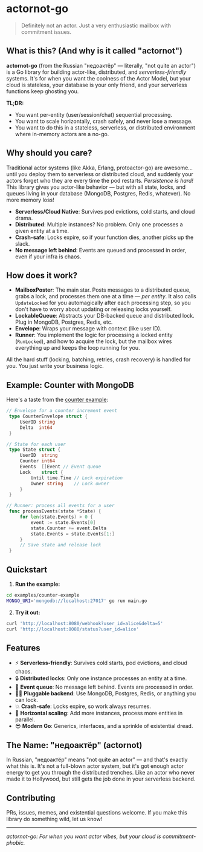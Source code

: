# actornot-go

> Definitely not an actor. Just a very enthusiastic mailbox with commitment issues.

## What is this? (And why is it called "actornot")

**actornot-go** (from the Russian "недоактёр" — literally, "not quite an actor") is a Go library for building actor-like, distributed, and *serverless-friendly* systems. It's for when you want the coolness of the Actor Model, but your cloud is stateless, your database is your only friend, and your serverless functions keep ghosting you.

**TL;DR:**
- You want per-entity (user/session/chat) sequential processing.
- You want to scale horizontally, crash safely, and never lose a message.
- You want to do this in a stateless, serverless, or distributed environment where in-memory actors are a no-go.

## Why should you care?

Traditional actor systems (like Akka, Erlang, protoactor-go) are awesome... until you deploy them to serverless or distributed cloud, and suddenly your actors forget who they are every time the pod restarts. *Persistence is hard!* This library gives you actor-like behavior — but with all state, locks, and queues living in your database (MongoDB, Postgres, Redis, whatever). No more memory loss!

- **Serverless/Cloud Native**: Survives pod evictions, cold starts, and cloud drama.
- **Distributed**: Multiple instances? No problem. Only one processes a given entity at a time.
- **Crash-safe**: Locks expire, so if your function dies, another picks up the slack.
- **No message left behind**: Events are queued and processed in order, even if your infra is chaos.

## How does it work?

- **MailboxPoster**: The main star. Posts messages to a distributed queue, grabs a lock, and processes them one at a time — *per entity*. It also calls `UpdateLocked` for you automagically after each processing step, so you don't have to worry about updating or releasing locks yourself.
- **LockableQueue**: Abstracts your DB-backed queue and distributed lock. Plug in MongoDB, Postgres, Redis, etc.
- **Envelope**: Wraps your message with context (like user ID).
- **Runner**: You implement the logic for processing a locked entity (`RunLocked`), and how to acquire the lock, but the mailbox wires everything up and keeps the loop running for you.

All the hard stuff (locking, batching, retries, crash recovery) is handled for you. You just write your business logic.

## Example: Counter with MongoDB

Here's a taste from the [counter example](examples/counter-example):

```go
// Envelope for a counter increment event
 type CounterEnvelope struct {
     UserID string
     Delta  int64
 }

// State for each user
 type State struct {
     UserID  string
     Counter int64
     Events  []Event // Event queue
     Lock    struct {
         Until time.Time // Lock expiration
         Owner string    // Lock owner
     }
 }

// Runner: process all events for a user
 func processEvents(state *State) {
     for len(state.Events) > 0 {
         event := state.Events[0]
         state.Counter += event.Delta
         state.Events = state.Events[1:]
     }
     // Save state and release lock
 }
```

## Quickstart

1. **Run the example:**

```bash
cd examples/counter-example
MONGO_URI='mongodb://localhost:27017' go run main.go
```

2. **Try it out:**

```bash
curl 'http://localhost:8080/webhook?user_id=alice&delta=5'
curl 'http://localhost:8080/status?user_id=alice'
```

## Features
- ⚡ **Serverless-friendly**: Survives cold starts, pod evictions, and cloud chaos.
- 🔒 **Distributed locks**: Only one instance processes an entity at a time.
- 📨 **Event queue**: No message left behind. Events are processed in order.
- 🧑‍💻 **Pluggable backend**: Use MongoDB, Postgres, Redis, or anything you can lock.
- 💥 **Crash-safe**: Locks expire, so work always resumes.
- 🦾 **Horizontal scaling**: Add more instances, process more entities in parallel.
- 😎 **Modern Go**: Generics, interfaces, and a sprinkle of existential dread.

## The Name: "недоактёр" (actornot)

In Russian, "недоактёр" means "not quite an actor" — and that's exactly what this is. It's not a full-blown actor system, but it's got enough actor energy to get you through the distributed trenches. Like an actor who never made it to Hollywood, but still gets the job done in your serverless backend.

## Contributing

PRs, issues, memes, and existential questions welcome. If you make this library do something wild, let us know!

---

*actornot-go: For when you want actor vibes, but your cloud is commitment-phobic.*
